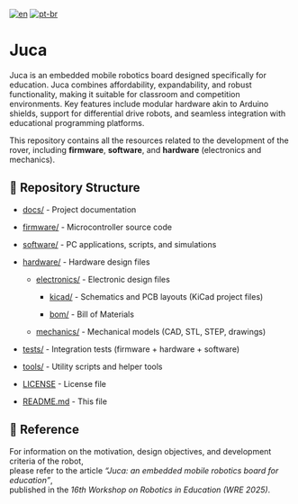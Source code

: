 [![en](https://img.shields.io/badge/lang-en-red.svg)](/README.md)
[![pt-br](https://img.shields.io/badge/lang-pt--br-green.svg)](/README.pt-br.md)

# Juca

Juca is an embedded mobile robotics board designed specifically for education. Juca combines affordability, expandability, and robust functionality, making it suitable for classroom and competition environments. Key features include modular hardware akin to Arduino shields, support for differential drive robots, and seamless integration with educational programming platforms.

This repository contains all the resources related to the development of the rover, 
including **firmware**, **software**, and **hardware** (electronics and mechanics). 

## 📂 Repository Structure

-   [docs/](https://docs/) - Project documentation
    
-   [firmware/](https://firmware/) - Microcontroller source code
    
-   [software/](https://software/) - PC applications, scripts, and simulations
    
-   [hardware/](https://hardware/) - Hardware design files
    
    -   [electronics/](https://hardware/electronics/) - Electronic design files
        
        -   [kicad/](https://hardware/electronics/kicad/) - Schematics and PCB layouts (KiCad project files)
            
        -   [bom/](https://hardware/electronics/bom/) - Bill of Materials
            
    -   [mechanics/](https://hardware/mechanics/) - Mechanical models (CAD, STL, STEP, drawings)
        
-   [tests/](https://tests/) - Integration tests (firmware + hardware + software)
    
-   [tools/](https://tools/) - Utility scripts and helper tools
    
-   [LICENSE](https://LICENSE) - License file
    
-   [README.md](https://README.md) - This file

## 📌 Reference

For information on the motivation, design objectives, and development criteria of the robot,  
please refer to the article *“Juca: an embedded mobile robotics board for education”*,  
published in the *16th Workshop on Robotics in Education (WRE 2025)*.
